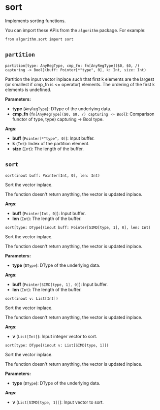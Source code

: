 # sort

Implements sorting functions.

You can import these APIs from the `algorithm` package. For example:

```
from algorithm.sort import sort
```

## `partition`[​](https://docs.modular.com/mojo/stdlib/algorithm/sort#partition "Direct link to partition")

`partition[type: AnyRegType, cmp_fn: fn[AnyRegType]($0, $0, /) capturing -> Bool](buff: Pointer[*"type", 0], k: Int, size: Int)`

Partition the input vector inplace such that first k elements are the largest (or smallest if cmp\_fn is <= operator) elements. The ordering of the first k elements is undefined.

**Parameters:**

- ​**type** (`AnyRegType`): DType of the underlying data.
- ​**cmp\_fn** (`fn[AnyRegType]($0, $0, /) capturing -> Bool`): Comparison functor of type, type) capturing -> Bool type.

**Args:**

- ​**buff** (`Pointer[*"type", 0]`): Input buffer.
- ​**k** (`Int`): Index of the partition element.
- ​**size** (`Int`): The length of the buffer.

## `sort`[​](https://docs.modular.com/mojo/stdlib/algorithm/sort#sort "Direct link to sort")

`sort(inout buff: Pointer[Int, 0], len: Int)`

Sort the vector inplace.

The function doesn't return anything, the vector is updated inplace.

**Args:**

- ​**buff** (`Pointer[Int, 0]`): Input buffer.
- ​**len** (`Int`): The length of the buffer.

`sort[type: DType](inout buff: Pointer[SIMD[type, 1], 0], len: Int)`

Sort the vector inplace.

The function doesn't return anything, the vector is updated inplace.

**Parameters:**

- ​**type** (`DType`): DType of the underlying data.

**Args:**

- ​**buff** (`Pointer[SIMD[type, 1], 0]`): Input buffer.
- ​**len** (`Int`): The length of the buffer.

`sort(inout v: List[Int])`

Sort the vector inplace.

The function doesn't return anything, the vector is updated inplace.

**Args:**

- ​**v** (`List[Int]`): Input integer vector to sort.

`sort[type: DType](inout v: List[SIMD[type, 1]])`

Sort the vector inplace.

The function doesn't return anything, the vector is updated inplace.

**Parameters:**

- ​**type** (`DType`): DType of the underlying data.

**Args:**

- ​**v** (`List[SIMD[type, 1]]`): Input vector to sort.
